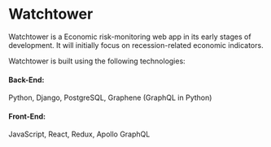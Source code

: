 # Watchtower

Watchtower is a Economic risk-monitoring web app in its early stages of development. It will initially focus on recession-related economic indicators.

Watchtower is built using the following technologies:
#### Back-End:
Python, Django, PostgreSQL, Graphene (GraphQL in Python)
#### Front-End:
JavaScript, React, Redux, Apollo GraphQL 
